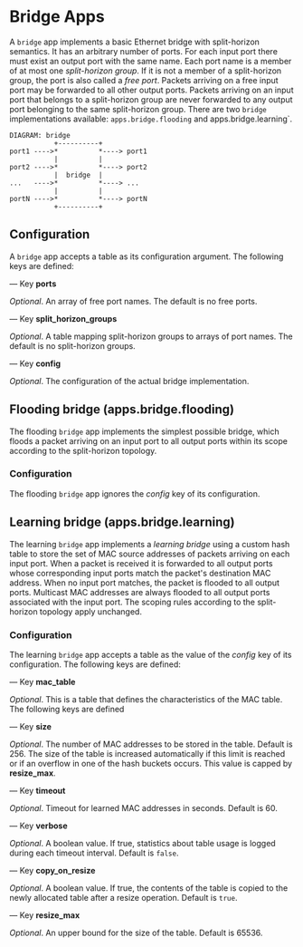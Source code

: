 # Bridge Apps

A `bridge` app implements a basic Ethernet bridge with split-horizon
semantics. It has an arbitrary number of ports. For each input port there
must exist an output port with the same name. Each port name is a member
of at most one *split-horizon group*. If it is not a member of a
split-horizon group, the port is also called a *free port*. Packets
arriving on a free input port may be forwarded to all other output
ports. Packets arriving on an input port that belongs to a split-horizon
group are never forwarded to any output port belonging to the same
split-horizon group. There are two `bridge` implementations available:
`apps.bridge.flooding` and apps.bridge.learning`.

    DIAGRAM: bridge
               +----------+
    port1 ---->*          *----> port1
               |          |
    port2 ---->*          *----> port2
               |  bridge  |
    ...   ---->*          *----> ...
               |          |
    portN ---->*          *----> portN
               +----------+

## Configuration

A `bridge` app accepts a table as its configuration argument. The
following keys are defined:

— Key **ports**

*Optional*. An array of free port names. The default is no free ports.

— Key **split_horizon_groups**

*Optional*. A table mapping split-horizon groups to arrays of port
names. The default is no split-horizon groups.

— Key **config**

*Optional*. The configuration of the actual bridge implementation.


## Flooding bridge (apps.bridge.flooding)

The flooding `bridge` app implements the simplest possible bridge, which
floods a packet arriving on an input port to all output ports within its
scope according to the split-horizon topology.

### Configuration

The flooding `bridge` app ignores the *config* key of its configuration.


## Learning bridge (apps.bridge.learning)

The learning `bridge` app implements a *learning bridge* using a
custom hash table to store the set of MAC source addresses of packets
arriving on each input port. When a packet is received it is forwarded
to all output ports whose corresponding input ports match the packet's
destination MAC address.  When no input port matches, the packet is
flooded to all output ports.  Multicast MAC addresses are always
flooded to all output ports associated with the input port. The
scoping rules according to the split-horizon topology apply unchanged.

### Configuration

The learning `bridge` app accepts a table as the value of the *config*
key of its configuration. The following keys are defined:

— Key **mac_table**

*Optional*. This is a table that defines the characteristics of the
  MAC table.  The following keys are defined

— Key **size**

*Optional*. The number of MAC addresses to be stored in the
 table. Default is 256. The size of the table is increased
 automatically if this limit is reached or if an overflow in one of
 the hash buckets occurs.  This value is capped by **resize_max**.

— Key **timeout**

*Optional*. Timeout for learned MAC addresses in seconds. Default is
60.

— Key **verbose**

*Optional*. A boolean value. If true, statistics about table usage is logged during each timeout interval.  Default is `false`.

— Key **copy_on_resize**

*Optional*. A boolean value. If true, the contents of the table is copied to the newly allocated table after a resize operation.  Default is `true`.

— Key **resize_max**

*Optional*. An upper bound for the size of the table. Default is 65536.
